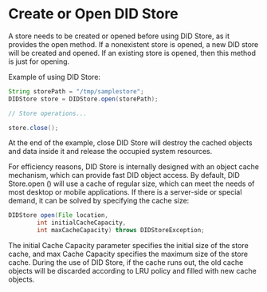 # Create or Open DID Store

A store needs to be created or opened before using DID Store, as it provides the open method. If a nonexistent store is opened, a new DID store will be created and opened. If an existing store is opened, then this method is just for opening.

Example of using DID Store:

```java
String storePath = "/tmp/samplestore";
DIDStore store = DIDStore.open(storePath);

// Store operations...

store.close();
```

At the end of the example, close DID Store will destroy the cached objects and data inside it and release the occupied system resources.

For efficiency reasons, DID Store is internally designed with an object cache mechanism, which can provide fast DID object access. By default, DID Store.open () will use a cache of regular size, which can meet the needs of most desktop or mobile applications. If there is a server-side or special demand, it can be solved by specifying the cache size:

```java
DIDStore open(File location,
        int initialCacheCapacity,
        int maxCacheCapacity) throws DIDStoreException;
```

The initial Cache Capacity parameter specifies the initial size of the store cache, and max Cache Capacity specifies the maximum size of the store cache. During the use of DID Store, if the cache runs out, the old cache objects will be discarded according to LRU policy and filled with new cache objects.
